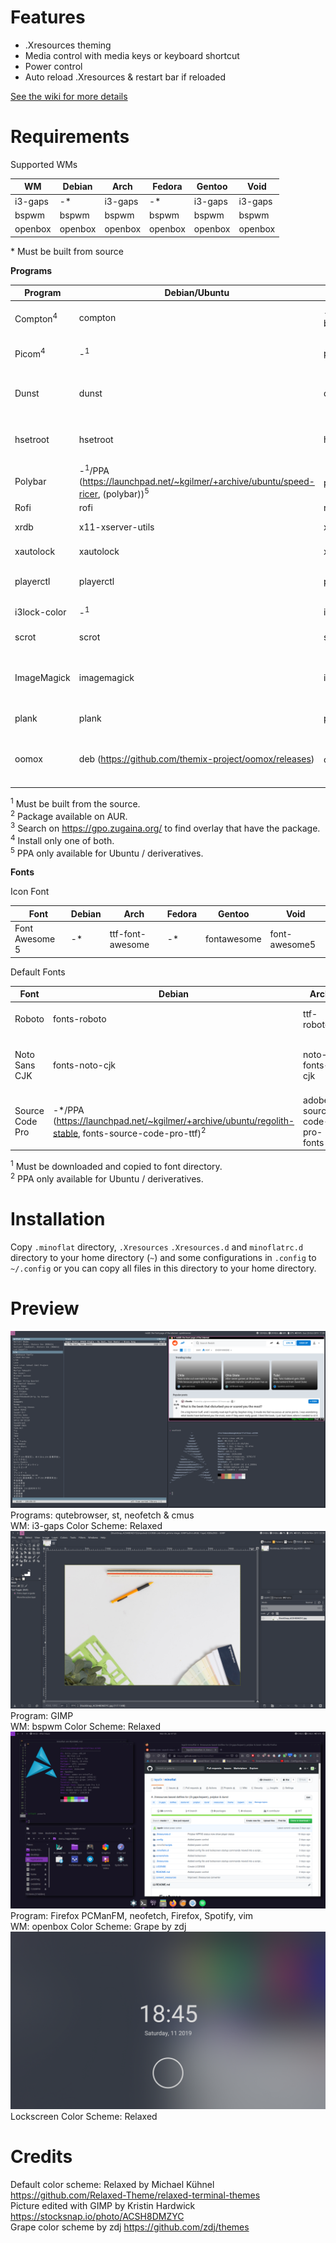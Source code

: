 # Features
* .Xresources theming
* Media control with media keys or keyboard shortcut
* Power control
* Auto reload .Xresources & restart bar if reloaded

[See the wiki for more details](https://github.com/lepz0r/minoflat/wiki)

# Requirements
Supported WMs

|WM|Debian|Arch|Fedora|Gentoo|Void|
|-|-|-|-|-|-|
|i3-gaps|-*|i3-gaps|-*|i3-gaps|i3-gaps|
|bspwm|bspwm|bspwm|bspwm|bspwm|bspwm|
|openbox|openbox|openbox|openbox|openbox|openbox|

\* Must be built from source

**Programs**

|Program|Debian/Ubuntu|Arch|Fedora|Gentoo|Void|Explanation|
|-|-|-|-|-|-|-|
|Compton<sup>4</sup>|compton|- (replaced by Picom)|compton|compton|- (replaced by Picom)|Compositor for shadow & fading.|
|Picom<sup>4</sup>|-<sup>1</sup>|picom|picom|picom|picom|Compositor for shadow & fading.|
|Dunst|dunst|dunst|dunst|dunst|dunst|Notification daemon (for displaying notifications).|
|hsetroot|hsetroot|hsetroot|-<sup>1</sup>|hsetroot|polybar|Set workspace background color.|
|Polybar|-<sup>1</sup>/PPA (https://launchpad.net/~kgilmer/+archive/ubuntu/speed-ricer, (polybar))<sup>5</sup>|polybar<sup>2</sup>|-<sup>1</sup>|polybar|polybar|Bar.|
|Rofi|rofi|rofi|rofi|rofi|rofi|Launcher.|
|xrdb|x11-xserver-utils|xorg-xrdb|xorg-x11-server-utils|xrdb|xrdb|For loading .Xresources.|
|xautolock|xautolock|xautolock|xautolock|xautolock|xautolock|For auto locking.|
|playerctl|playerctl|playerctl|playerctl|playerctl|playerctl|MPRIS (music) support.|
|i3lock-color|-<sup>1</sup>|i3lock-color|-<sup>1</sup>|i3lock-color<sup>3</sup>|i3lock-color|Lockscreen.|
|scrot|scrot|scrot|scrot|scrot|scrot|For taking screenshot.|
|ImageMagick|imagemagick|imagemagick|ImageMagick|imagemagick|ImageMagick|For blurring the screenshot for the lockscreen.|
|plank|plank|plank|plank|plank<sup>3</sup>|plank|For stacking wm's dock.|
|oomox|deb (https://github.com/themix-project/oomox/releases)|oomox<sup>2</sup>|-<sup>1</sup>|-<sup>1</sup>|-<sup>1</sup>|Generate a GTK theme to match the color scheme.|

<sup>1</sup> Must be built from the source.\
<sup>2</sup> Package available on AUR.\
<sup>3</sup> Search on https://gpo.zugaina.org/ to find overlay that have the package.\
<sup>4</sup> Install only one of both.\
<sup>5</sup> PPA only available for Ubuntu / deriveratives.

**Fonts**

Icon Font

|Font|Debian|Arch|Fedora|Gentoo|Void|
|-|-|-|-|-|-|
|Font Awesome 5|-*|ttf-font-awesome|-*|fontawesome|font-awesome5|

Default Fonts

|Font|Debian|Arch|Fedora|Gentoo|Void|
|-|-|-|-|-|-|
|Roboto|fonts-roboto|ttf-roboto|google-roboto-fonts|roboto|fonts-roboto-ttf|
|Noto Sans CJK|fonts-noto-cjk|noto-fonts-cjk|google-noto-sans-cjk-*-fonts|noto-cjk|noto-fonts-cjk|
|Source Code Pro|-*/PPA (https://launchpad.net/~kgilmer/+archive/ubuntu/regolith-stable, fonts-source-code-pro-ttf)<sup>2</sup>|adobe-source-code-pro-fonts|adobe-source-code-pro-fonts|source-pro|font-adobe-source-code-pro|

<sup>1</sup> Must be downloaded and copied to font directory.\
<sup>2</sup> PPA only available for Ubuntu / deriveratives.

# Installation
Copy `.minoflat` directory, `.Xresources` `.Xresources.d` and `minoflatrc.d` directory to your home directory (`~`) and some configurations in `.config` to `~/.config` or you can copy all files in this directory to your home directory.


# Preview
<img src="screenshots/2019-10-20-11.png">\
Programs: qutebrowser, st, neofetch & cmus\
WM: i3-gaps
Color Scheme: Relaxed
<img src="screenshots/2019-11-06-03.png">
Program: GIMP\
WM: bspwm
Color Scheme: Relaxed
<img src="screenshots/2020-01-06-07_000.png">
Program: Firefox PCManFM, neofetch, Firefox, Spotify, vim\
WM: openbox
Color Scheme: Grape by zdj
<img src="screenshots/lock.png">
Lockscreen
Color Scheme: Relaxed

# Credits
Default color scheme: Relaxed by Michael Kühnel https://github.com/Relaxed-Theme/relaxed-terminal-themes \
Picture edited with GIMP by Kristin Hardwick https://stocksnap.io/photo/ACSH8DMZYC \
Grape color scheme by zdj https://github.com/zdj/themes
